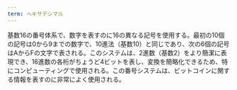 ```yaml
---
term: ヘキサデシマル
---
```

基数16の番号体系で、数字を表すのに16の異なる記号を使用する。最初の10個の記号は0から9までの数字で、10進法（基数10）と同じであり、次の6個の記号はAからFの文字で表される。このシステムは、2進数（基数2）をより簡潔に表現でき、16進数の各桁がちょうど4ビットを表し、変換を簡略化できるため、特にコンピューティングで使用される。この番号システムは、ビットコインに関する情報を表すのに非常によく使用される。